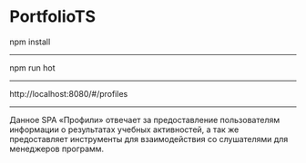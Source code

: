 # PortfolioTS
npm install
***
npm run hot
***
http://localhost:8080/#/profiles
***
Данное SPA «Профили» отвечает за предоставление пользователям информации о результатах учебных активностей, а так же предоставляет инструменты для взаимодействия со слушателями для менеджеров программ.
